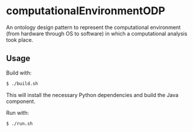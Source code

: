 # computationalEnvironmentODP

An ontology design pattern to represent the computational environment (from hardware through OS to software) in which a computational analysis took place.

## Usage

Build with:

```sh
$ ./build.sh
```

This will install the necessary Python dependencies and build the Java component.

Run with:

```sh
$ ./run.sh
```
